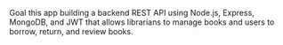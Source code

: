 <!-- apllication -->

Goal this app building a backend REST API using Node.js, Express, MongoDB, and JWT that allows librarians to manage books and users to borrow, return, and review books.

<!-- How to use apis -->
